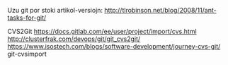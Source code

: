 


Uzu git por stoki artikol-versiojn: 
http://tlrobinson.net/blog/2008/11/ant-tasks-for-git/

CVS2Git
https://docs.gitlab.com/ee/user/project/import/cvs.html
http://clusterfrak.com/devops/git/git_cvs2git/
https://www.isostech.com/blogs/software-development/journey-cvs-git/
git-cvsimport 